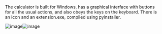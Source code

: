 The calculator is built for Windows, has a graphical interface with buttons for all the usual actions, and also obeys the keys on the keyboard. There is an icon and an extension.exe, compiled using pyinstaller.

![image](https://github.com/Andrewamebniy/Calculator-in-Python/assets/133965159/98eaec99-f124-4094-804e-6d381146e331)![image](https://github.com/Andrewamebniy/Calculator-in-Python/assets/133965159/19ef68d6-c8b9-4c06-aef3-b06cf2eaf5e8)

